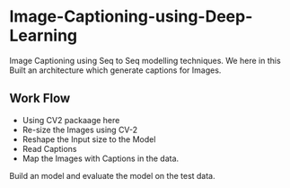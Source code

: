 # Image-Captioning-using-Deep-Learning
Image Captioning using Seq to Seq modelling techniques. We here in this Built an architecture which generate captions for Images. 


## Work Flow 
-  Using CV2 packaage here 
- Re-size the Images using CV-2 
- Reshape the Input size to the  Model 
- Read Captions 
- Map the Images with Captions in the data. 

Build an  model and evaluate the model on the test data. 
